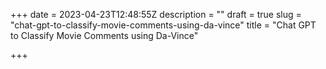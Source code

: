 +++
date = 2023-04-23T12:48:55Z
description = ""
draft = true
slug = "chat-gpt-to-classify-movie-comments-using-da-vince"
title = "Chat GPT to Classify Movie Comments using Da-Vince"

+++




